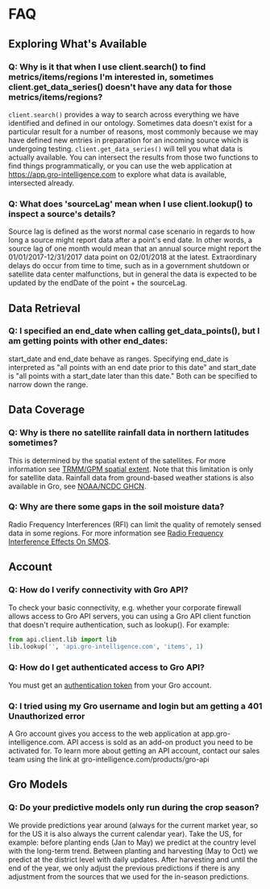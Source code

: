 # FAQ

## Exploring What's Available

### Q: Why is it that when I use client.search() to find metrics/items/regions I'm interested in, sometimes client.get_data_series() doesn't have any data for those metrics/items/regions?

`client.search()` provides a way to search across everything we have identified and defined in our ontology. Sometimes data doesn't exist for a particular result for a number of reasons, most commonly because we may have defined new entries in preparation for an incoming source which is undergoing testing. `client.get_data_series()` will tell you what data is actually available. You can intersect the results from those two functions to find things programmatically, or you can use the web application at <https://app.gro-intelligence.com> to explore what data is available, intersected already.

### Q: What does 'sourceLag' mean when I use client.lookup() to inspect a source's details?

Source lag is defined as the worst normal case scenario in regards to how long a source might report data after a point's end date. In other words, a source lag of one month would mean that an annual source might report the 01/01/2017-12/31/2017 data point on 02/01/2018 at the latest. Extraordinary delays do occur from time to time, such as in a government shutdown or satellite data center malfunctions, but in general the data is expected to be updated by the endDate of the point + the sourceLag.

## Data Retrieval

### Q: I specified an end_date when calling get_data_points(), but I am getting points with other end_dates:

start_date and end_date behave as ranges. Specifying end_date is interpreted as "all points with an end date prior to this date" and start_date is "all points with a start_date later than this date." Both can be specified to narrow down the range.

## Data Coverage

### Q: Why is there no satellite rainfall data in northern latitudes sometimes?

This is determined by the spatial extent of the satellites. For more information see [TRMM/GPM spatial extent](other#trmm-and-gpm-spatial-extents). Note that this limitation is only for satellite data. Rainfall data from ground-based weather stations is also available in Gro, see [NOAA/NCDC GHCN](https://app.gro-intelligence.com/dictionary/sources/22).

### Q: Why are there some gaps in the soil moisture data?

Radio Frequency Interferences (RFI) can limit the quality of remotely sensed data in some regions. For more information see [Radio Frequency Interference Effects On SMOS](other#radio-frequency-interference-effects-on-smos).

## Account

### Q: How do I verify connectivity with Gro API?

To check your basic connectivity, e.g. whether your corporate firewall allows access to Gro API servers, you can using a Gro API client function that doesn't require authentication, such as lookup(). For example:

```py
from api.client.lib import lib
lib.lookup('', 'api.gro-intelligence.com', 'items', 1)
```

### Q: How do I get authenticated access to Gro API?

You must get an [authentication token](authentication#retrieving-a-token) from your Gro account.

### Q: I tried using my Gro username and login but am getting a 401 Unauthorized error

A Gro account gives you access to the web application at app.gro-intelligence.com. API access is sold as an add-on product you need to be activated for. To learn more about getting an API account, contact our sales team using the link at gro-intelligence.com/products/gro-api

## Gro Models

### Q: Do your predictive models only run during the crop season?

We provide predictions year around (always for the current market year, so for the US it is also always the current calendar year). Take the US, for example: before planting ends (Jan to May) we predict at the country level with the long-term trend. Between planting and harvesting (May to Oct) we predict at the district level with daily updates. After harvesting and until the end of the year, we only adjust the previous predictions if there is any adjustment from the sources that we used for the in-season predictions.
